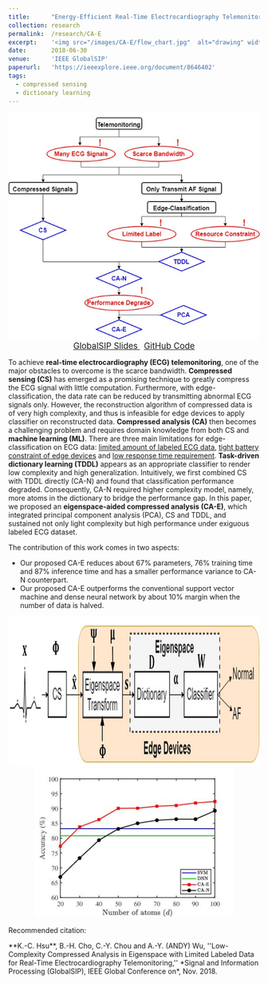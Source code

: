 ```yaml
---
title: 		"Energy-Efficient Real-Time Electrocardiography Telemonitoring"
collection:	research
permalink: 	/research/CA-E
excerpt: 	'<img src="/images/CA-E/flow_chart.jpg"  alt="drawing" width="600"/>'
date: 		2018-06-30
venue: 		'IEEE GlobalSIP'
paperurl: 	'https://ieeexplore.ieee.org/document/8646402'
tags:
  - compressed sensing
  - dictionary learning
---
```


<center>
	<img src="/images/CA-E/Roadmap.jpg"  alt="drawing" width="600"/>
</center>


<center>
	<a href="/files/GlobalSIP_slides.pdf" target="_blank" class="btn btn-danger">
		<span style="font-size: 120%;">
		GlobalSIP Slides
		</span>
	</a>
	&nbsp;
	<a href="https://github.com/kevin71104/ECG-Telemonitoring/tree/master/Eigenspace-aided_Compressed_Analysis" class="btn btn-success">
		<span style="font-size: 120%;">
			GitHub Code
		</span>
	</a>
</center>


To achieve **real-time electrocardiography (ECG) telemonitoring**, one of the major obstacles to overcome is the scarce bandwidth. 
**Compressed sensing (CS)** has emerged as a promising technique to greatly compress the ECG signal with little computation. 
Furthermore, with edge-classification, the data rate can be reduced by transmitting abnormal ECG signals only.
However, the reconstruction algorithm of compressed data is of very high complexity, and thus is infeasible for edge devices to apply classifier on reconstructed data.
**Compressed analysis (CA)** then becomes a challenging problem and requires domain knowledge from both CS and **machine learning (ML)**. 
There are three main limitations for edge-classification on ECG data: <u>limited amount of labeled ECG data</u>, 
<u>tight battery constraint of edge devices</u> and <u>low response time requirement</u>. 
**Task-driven dictionary learning (TDDL)** appears as an appropriate classifier to render low complexity and high generalization. 
Intuitively, we first combined CS with TDDL directly (CA-N) and found that classification performance degraded. 
Consequently, CA-N required higher complexity model, namely, more atoms in the dictionary to bridge the performance gap. 
In this paper, we proposed an **eigenspace-aided compressed analysis (CA-E)**, 
which integrated principal component analysis (PCA), CS and TDDL, 
and sustained not only light complexity but high performance under exiguous labeled ECG dataset. 

The contribution of this work comes in two aspects:
- Our proposed CA-E reduces about 67% parameters, 76% training time and 87% inference time and has a smaller performance variance to CA-N counterpart.
- Our proposed CA-E outperforms the conventional support vector machine and dense neural network by about 10% margin when the number of data is halved.


<center>
	<img src="/images/CA-E/flow_chart.jpg"  alt="drawing" height="300"/>
	<img src="/images/CA-E/diff_d.jpg"  alt="drawing" height="300"/>
</center>


<p class="double_underline">Recommended citation:</p>
**K.-C. Hsu**, B.-H. Cho, C.-Y. Chou and A.-Y. (ANDY) Wu, 
''Low-Complexity Compressed Analysis in Eigenspace with Limited Labeled Data for Real-Time Electrocardiography Telemonitoring,'' 
*Signal and Information Processing (GlobalSIP), IEEE Global Conference on*, Nov. 2018.